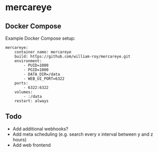 # mercareye

## Docker Compose
Example Docker Compose setup:
```
mercareye:
    container_name: mercareye
    build: https://github.com/william-roy/mercareye.git
    environment:
        - PUID=1000
        - PGID=1000
        - DATA_DIR=/data
        - WEB_UI_PORT=6322
    ports:
        - 6322:6322
    volumes:
        - :/data
    restart: always

```

## Todo
- Add additional webhooks?
- Add meta scheduling (e.g. search every x interval between y and z hours)
- Add web frontend